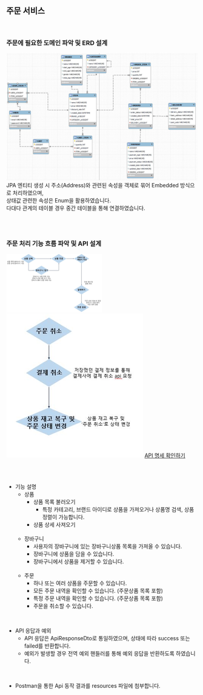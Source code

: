 <h2> 주문 서비스 </h2>
<br>

<h3>주문에 필요한 도메인 파악 및 ERD 설계</h3>
<img src="src/main/resources/ERD.JPG">
JPA 엔티티 생성 시 주소(Address)와 관련된 속성을 객체로 묶어 Embedded 방식으로 처리하였으며, <br>
상태값 관련한 속성은 Enum을 활용하였습니다.<br>
다대다 관계의 테이블 경우 중간 테이블을 통해 연결하였습니다.

<br><br>

<h3>주문 처리 기능 흐름 파악 및 API 설계</h3>
<img src="src/main/resources/주문기능설계.JPG" style="width: 50%">
<img src="src/main/resources/주문취소기능설계.JPG">
<a href="src/main/resources/API-Spec.md">API 명세 확인하기</a>

<br><br>

- 기능 설명
  - 상품
    - 상품 목록 불러오기
      - 특정 카테고리, 브랜드 아이디로 상품을 가져오거나 상품명 검색, 상품 정렬이 가능합니다.
    - 상품 상세 사져오기
    <br>
  - 장바구니
    - 사용자의 장바구니에 있는 장바구니상품 목록을 가져올 수 있습니다.
    - 장바구니에 상품을 담을 수 있습니다.
    - 장바구니에서 상품을 제거할 수 있습니다.
    <br>
  - 주문
    - 하나 또는 여러 상품을 주문할 수 있습니다.
    - 모든 주문 내역을 확인할 수 있습니다. (주문상품 목록 포함)
    - 특정 주문 내역을 확인할 수 있습니다. (주문상품 목록 포함)
    - 주문을 취소할 수 있습니다.
    
<br>

- API 응답과 예외
  - API 응답은 ApiResponseDto로 통일하였으며, 상태에 따라 success 또는 failed를 반환합니다.
  - 예외가 발생할 경우 전역 예외 핸들러를 통해 예외 응답을 반환하도록 하였습니다.

<br>

- Postman을 통한 Api 동작 결과를 resources 파일에 첨부합니다.

<br>
